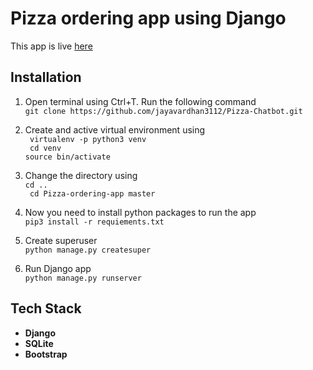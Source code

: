 # Pizza ordering app using Django

This app is live [here](https://django-pizza-order-hkamboj.herokuapp.com) <br>

## Installation

1. Open terminal using Ctrl+T. Run the following command <br>
`git clone https://github.com/jayavardhan3112/Pizza-Chatbot.git`

2. Create and active virtual environment using  <br>
` virtualenv -p python3 venv` <br>
` cd venv` <br>
`source bin/activate` <br>
3. Change the directory using <br>
`cd ..` <br>
` cd Pizza-ordering-app master`
4. Now you need to install python packages to run the app <br>
`pip3 install -r requiements.txt`
5. Create superuser <br>
 `python manage.py createsuper`
6. Run Django app <br>
`python manage.py runserver`

## Tech Stack

- **Django**
- **SQLite**
- **Bootstrap**
